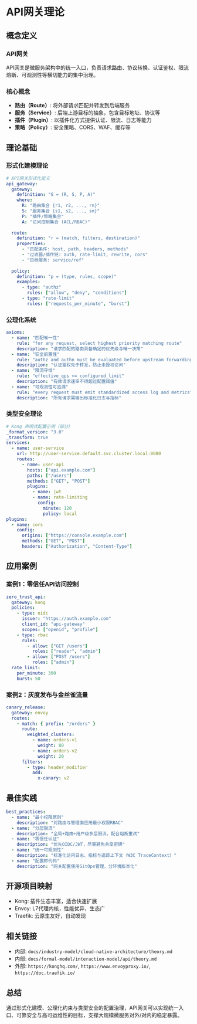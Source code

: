 # API网关理论

## 概念定义

### API网关

API网关是微服务架构中的统一入口，负责请求路由、协议转换、认证鉴权、限流熔断、可观测性等横切能力的集中治理。

### 核心概念

- **路由（Route）**: 将外部请求匹配并转发到后端服务
- **服务（Service）**: 后端上游目标的抽象，包含目标地址、协议等
- **插件（Plugin）**: 以插件化方式提供认证、限流、日志等能力
- **策略（Policy）**: 安全策略、CORS、WAF、缓存等

## 理论基础

### 形式化建模理论

```yaml
# API网关形式化定义
api_gateway:
  gateway:
    definition: "G = (R, S, P, A)"
    where:
      R: "路由集合 {r1, r2, ..., rn}"
      S: "服务集合 {s1, s2, ..., sm}"
      P: "插件/策略集合"
      A: "访问控制集合 (ACL/RBAC)"
  
  route:
    definition: "r = (match, filters, destination)"
    properties:
      - "匹配条件: host, path, headers, methods"
      - "过滤器/插件链: auth, rate-limit, rewrite, cors"
      - "目标服务: service/ref"
  
  policy:
    definition: "p = (type, rules, scope)"
    examples:
      - type: "authz"
        rules: ["allow", "deny", "conditions"]
      - type: "rate-limit"
        rules: ["requests_per_minute", "burst"]
```

### 公理化系统

```yaml
axioms:
  - name: "匹配唯一性"
    rule: "for any request, select highest priority matching route"
    description: "请求匹配的路由具备确定的优先级与唯一决策"
  - name: "安全前置性"
    rule: "authz and authn must be evaluated before upstream forwarding"
    description: "认证鉴权先于转发，防止未授权访问"
  - name: "限流守恒"
    rule: "effective_qps <= configured_limit"
    description: "有效请求速率不得超过配置阈值"
  - name: "可观测性可追溯"
    rule: "every request must emit standardized access log and metrics"
    description: "所有请求需输出标准化日志与指标"
```

### 类型安全理论

```yaml
# Kong 声明式配置示例（部分）
_format_version: "3.0"
_transform: true
services:
  - name: user-service
    url: http://user-service.default.svc.cluster.local:8080
    routes:
      - name: user-api
        hosts: ["api.example.com"]
        paths: ["/users"]
        methods: ["GET", "POST"]
        plugins:
          - name: jwt
          - name: rate-limiting
            config:
              minute: 120
              policy: local
plugins:
  - name: cors
    config:
      origins: ["https://console.example.com"]
      methods: ["GET", "POST"]
      headers: ["Authorization", "Content-Type"]
```

## 应用案例

### 案例1：零信任API访问控制

```yaml
zero_trust_api:
  gateway: kong
  policies:
    - type: oidc
      issuer: "https://auth.example.com"
      client_id: "api-gateway"
      scopes: ["openid", "profile"]
    - type: rbac
      rules:
        - allow: ["GET /users"]
          roles: ["reader", "admin"]
        - allow: ["POST /users"]
          roles: ["admin"]
  rate_limit:
    per_minute: 300
    burst: 50
```

### 案例2：灰度发布与金丝雀流量

```yaml
canary_release:
  gateway: envoy
  routes:
    - match: { prefix: "/orders" }
      route:
        weighted_clusters:
          - name: orders-v1
            weight: 80
          - name: orders-v2
            weight: 20
      filters:
        - type: header_modifier
          add:
            x-canary: v2
```

## 最佳实践

```yaml
best_practices:
  - name: "最小权限原则"
    description: "对路由与管理面应用最小权限RBAC"
  - name: "分层限流"
    description: "全局+路由+用户级多层限流，配合熔断重试"
  - name: "零信任认证"
    description: "优先OIDC/JWT，尽量避免共享密钥"
  - name: "统一可观测性"
    description: "标准化访问日志、指标与追踪上下文（W3C TraceContext）"
  - name: "配置即代码"
    description: "网关配置使用GitOps管理，分环境版本化"
```

## 开源项目映射

- Kong: 插件生态丰富，适合快速扩展
- Envoy: L7代理内核，性能优异，生态广
- Traefik: 云原生友好，自动发现

## 相关链接

- 内部: `docs/industry-model/cloud-native-architecture/theory.md`
- 内部: `docs/formal-model/interaction-model/api/theory.md`
- 外部: `https://konghq.com/`, `https://www.envoyproxy.io/`, `https://doc.traefik.io/`

## 总结

通过形式化建模、公理化约束与类型安全的配置治理，API网关可以实现统一入口、可靠安全与高可运维性的目标，支撑大规模微服务对外/对内的稳定暴露。

